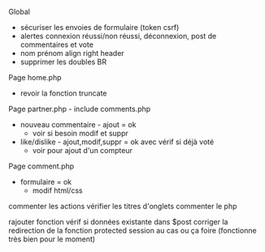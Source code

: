 Global
  - sécuriser les envoies de formulaire (token csrf)
  - alertes connexion réussi/non réussi, déconnexion, post de commentaires et vote
  - nom prénom align right header
  - supprimer les doubles BR

Page home.php
  - revoir la fonction truncate

Page partner.php - include comments.php
  - nouveau commentaire - ajout = ok 
    - voir si besoin modif et suppr
  - like/dislike - ajout,modif,suppr = ok avec vérif si déjà voté
    - voir pour ajout d'un compteur

Page comment.php
  - formulaire = ok
    - modif html/css



  commenter les actions
  vérifier les titres d'onglets
  commenter le php

  rajouter fonction vérif si données existante dans $post
  corriger la redirection de la fonction protected session au cas ou ça foire (fonctionne très bien pour le moment)
  


